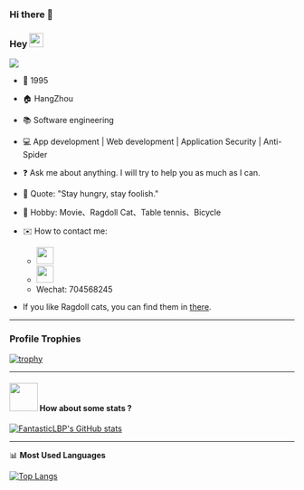 ### Hi there 👋

### Hey  <img src="https://media.giphy.com/media/hvRJCLFzcasrR4ia7z/giphy.gif" width="25px"> 

![](https://komarev.com/ghpvc/?username=FantasticLBP)



- 👶 1995

- 🏠 HangZhou

- :books: Software engineering

- 💻 App development | Web development | Application Security | Anti-Spider

- :question: Ask me about anything. I will try to help you as much as I can.

- :microphone: Quote: "Stay hungry, stay foolish."

- 💖 Hobby: Movie、Ragdoll Cat、Table tennis、Bicycle

- ✉️ How to contact me: 

  - [<img src="./weibo.png" width="30" height="30">](https://weibo.com/u/3194053975) 
  - [<img src="./youxiang.png" width="30" height="30">](mailto:wsbglbp@outlook.com) 
  - Wechat: 704568245

- If you like Ragdoll cats, you can find them in [there](./Ragdoll.md).

  

  

  

  

  

----
### Profile Trophies

[![trophy](https://github-profile-trophy.vercel.app/?username=FantasticLBP)](https://github.com/ryo-ma/github-profile-trophy)

----

#### <img src="https://media.giphy.com/media/VgCDAzcKvsR6OM0uWg/giphy.gif" width="50"> How about some stats ?

[![FantasticLBP's GitHub stats](https://github-readme-stats.vercel.app/api?username=FantasticLBP&layout=compact)](https://github.com/FantasticLBP)




-------

📊 **Most Used Languages**

[![Top Langs](https://github-readme-stats.vercel.app/api/top-langs/?username=FantasticLBP&layout=compact)](https://github.com/muwoo/github-readme-stats)

 




<!--
**lsj162/lsj162** is a ✨ _special_ ✨ repository because its `README.md` (this file) appears on your GitHub profile.

Here are some ideas to get you started:

- 🔭 I’m currently working on ...
- 🌱 I’m currently learning ...
- 👯 I’m looking to collaborate on ...
- 🤔 I’m looking for help with ...
- 💬 Ask me about ...
- 📫 How to reach me: ...
- 😄 Pronouns: ...
- ⚡ Fun fact: ...
-->
